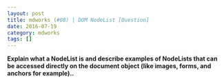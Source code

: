 ```yaml
---
layout: post
title: mdworks (#08) | DOM NodeList [Question]
date: 2016-07-19
category: mdworks
tags: []
---
```


**Explain what a NodeList is and describe examples of NodeLists that can be accessed directly on the document object (like images, forms, and anchors for example)..**

